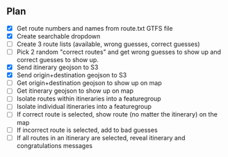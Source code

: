 ## Plan
- [x] Get route numbers and names from route.txt GTFS file
- [x] Create searchable dropdown
- [ ] Create 3 route lists (available, wrong guesses, correct guesses)
- [ ] Pick 2 random "correct routes" and get wrong guesses to show up and correct guesses to show up. 
- [X] Send itinerary geojson to S3
- [X] Send origin+destination geojson to S3
- [ ] Get origin+destination geojson to show up on map
- [ ] Get itinerary geojson to show up on map
- [ ] Isolate routes within itineraries into a featuregroup
- [ ] Isolate individual itineraries into a featuregroup
- [ ] If correct route is selected, show route (no matter the itinerary) on the map 
- [ ] If incorrect route is selected, add to bad guesses
- [ ] If all routes in an itinerary are selected, reveal itinerary and congratulations messages